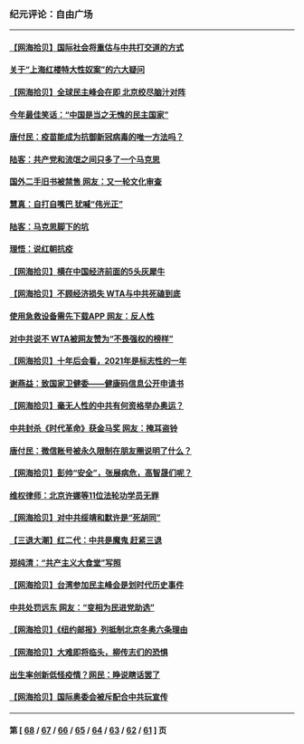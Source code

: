 ### 纪元评论：自由广场
---
#### [【网海拾贝】国际社会将重估与中共打交道的方式](../../pages/nsc993/n13421686.md) 
#### [关于“上海红楼特大性奴案”的六大疑问](../../pages/nsc993/n13421580.md) 
#### [【网海拾贝】全球民主峰会在即 北京绞尽脑汁对阵](../../pages/nsc993/n13419619.md) 
#### [今年最佳笑话：“中国是当之无愧的民主国家”](../../pages/nsc993/n13419495.md) 
#### [唐付民：疫苗能成为抗御新冠病毒的唯一方法吗？](../../pages/nsc993/n13417801.md) 
#### [陆客：共产党和流氓之间只多了一个马克思](../../pages/nsc993/n13417909.md) 
#### [国外二手旧书被禁售 网友：又一轮文化审查](../../pages/nsc993/n13417659.md) 
#### [慧真：自打自嘴巴 犹喊“伟光正”](../../pages/nsc993/n13417740.md) 
#### [陆客：马克思脚下的坑](../../pages/nsc993/n13417622.md) 
#### [理悟：说红朝抗疫](../../pages/nsc993/n13417526.md) 
#### [【网海拾贝】横在中国经济前面的5头灰犀牛](../../pages/nsc993/n13412227.md) 
#### [【网海拾贝】不顾经济损失 WTA与中共死磕到底](../../pages/nsc993/n13415796.md) 
#### [使用急救设备需先下载APP 网友：反人性](../../pages/nsc993/n13415784.md) 
#### [对中共说不 WTA被网友赞为“不畏强权的榜样”](../../pages/nsc993/n13415530.md) 
#### [【网海拾贝】十年后会看，2021年是标志性的一年](../../pages/nsc993/n13409954.md) 
#### [谢燕益：致国家卫健委——健康码信息公开申请书](../../pages/nsc993/n13408298.md) 
#### [【网海拾贝】毫无人性的中共有何资格举办奥运？](../../pages/nsc993/n13407661.md) 
#### [中共封杀《时代革命》获金马奖 网友：掩耳盗铃](../../pages/nsc993/n13407613.md) 
#### [唐付民：微信账号被永久限制在朋友圈说明了什么？](../../pages/nsc993/n13406949.md) 
#### [【网海拾贝】彭帅“安全”，张展病危，高智晟们呢？](../../pages/nsc993/n13405587.md) 
#### [维权律师：北京许娜等11位法轮功学员无罪](../../pages/nsc993/n13405419.md) 
#### [【网海拾贝】对中共绥靖和默许是“死胡同”](../../pages/nsc993/n13403727.md) 
#### [【三退大潮】红二代：中共是魔鬼 赶紧三退](../../pages/nsc993/n13403593.md) 
#### [郑纯清：“共产主义大食堂”写照](../../pages/nsc993/n13403590.md) 
#### [【网海拾贝】台湾参加民主峰会是划时代历史事件](../../pages/nsc993/n13401831.md) 
#### [中共处罚远东 网友：“变相为民进党助选”](../../pages/nsc993/n13401101.md) 
#### [【网海拾贝】《纽约邮报》列抵制北京冬奥六条理由](../../pages/nsc993/n13399807.md) 
#### [【网海拾贝】大难即将临头，柳传志们的恐惧](../../pages/nsc993/n13397607.md) 
#### [出生率创新低怪疫情？网民：睁说瞎话罢了](../../pages/nsc993/n13397543.md) 
#### [【网海拾贝】国际奥委会被斥配合中共玩宣传](../../pages/nsc993/n13395182.md) 

---
#### 第 [ [68](./68.md) / [67](./67.md) / [66](./66.md) / [65](./65.md) / [64](./64.md) / [63](./63.md) / [62](./62.md) / [61](./61.md) ] 页

